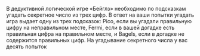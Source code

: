 В дедуктивной логической игре «Бейглз» необходимо по 
подсказкам угадать секретное число из трех цифр. В ответ на ваши попытки угадать игра выдает одну из трех 
подсказок: Pico, если вы угадали правильную цифру на 
неправильном месте, Fermi, если в вашей догадке есть правильная цифра на правильном месте, и Bagels, если в догадке 
не содержится правильных цифр. На угадывание секретного 
числа у вас десять попыток
